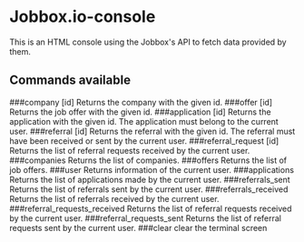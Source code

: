 # Jobbox.io-console

This is an HTML console using the Jobbox's API to fetch data provided by them.

## Commands available

###company [id]
	Returns the company with the given id.
###offer [id] 
	Returns the job offer with the given id.
###application [id] 
	Returns the application with the given id. The application must belong to the current user.
###referral [id] 
	Returns the referral with the given id. The referral must have been received or sent by the current user.
###referral_request [id] 
	Returns the list of referral requests received by the current user.
###companies 
	Returns the list of companies.
###offers 
	Returns the list of job offers.
###user 
	Returns information of the current user.
###applications 
	Returns the list of applications made by the current user.
###referrals_sent 
	Returns the list of referrals sent by the current user.
###referrals_received 
	Returns the list of referrals received by the current user.
###referral_requests_received 
	Returns the list of referral requests received by the current user.
###referral_requests_sent 
	Returns the list of referral requests sent by the current user.
###clear 
	clear the terminal screen